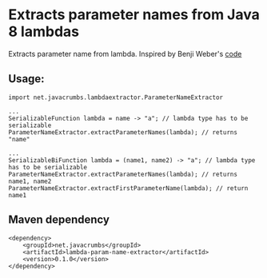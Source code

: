 # Extracts parameter names from Java 8 lambdas

Extracts parameter name from lambda. Inspired by Benji Weber's [code](https://github.com/benjiman/lambda-type-references/blob/master/src/main/java/com/benjiweber/typeref/MethodFinder.java)

## Usage:
    import net.javacrumbs.lambdaextractor.ParameterNameExtractor

    ...
    SerializableFunction lambda = name -> "a"; // lambda type has to be serializable
    ParameterNameExtractor.extractParameterNames(lambda); // returns "name"

    ...
    SerializableBiFunction lambda = (name1, name2) -> "a"; // lambda type has to be serializable
    ParameterNameExtractor.extractParameterNames(lambda); // returns name1, name2
    ParameterNameExtractor.extractFirstParameterName(lambda); // return name1

## Maven dependency

    <dependency>
        <groupId>net.javacrumbs</groupId>
        <artifactId>lambda-param-name-extractor</artifactId>
        <version>0.1.0</version>
    </dependency>
